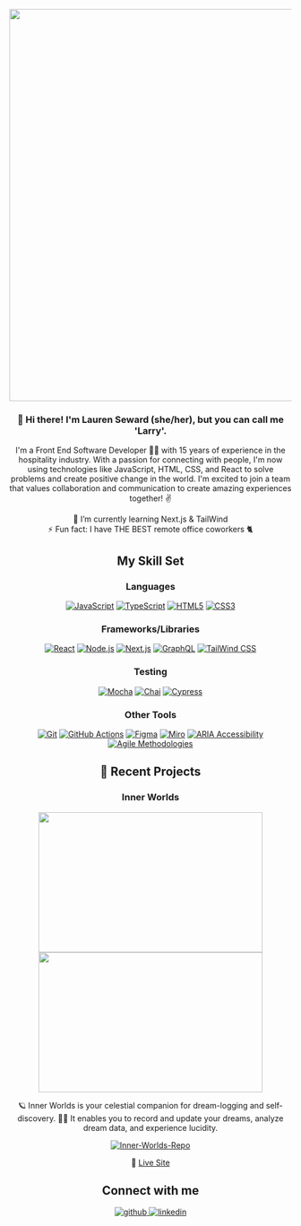 <p align="center">
<img src="https://media.giphy.com/media/TdTDDwmTKhbmY4WNSg/giphy.gif" width="700px" align="center">
</p>

<h3 align="center">👋 Hi there! I'm Lauren Seward (she/her), but you can call me 'Larry'.</h3>
<p align="center">
I'm a Front End Software Developer 👩‍💻 with 15 years of experience in the hospitality industry. With a passion for connecting with people, I'm now using technologies like JavaScript, HTML, CSS, and React to solve problems and create positive change in the world. I'm excited to join a team that values collaboration and communication to create amazing experiences together! ✌️
</p>

<p align="center">
🌱 I’m currently learning Next.js & TailWind <br>
⚡ Fun fact: I have THE BEST remote office coworkers 🐈  
</p>

## <div align="center">My Skill Set</div>

<div align="center">

### Languages  

[![JavaScript](https://img.shields.io/badge/-JavaScript-F7DF1E?logo=javascript&logoColor=black)](https://www.javascript.com/)
[![TypeScript](https://img.shields.io/badge/-TypeScript-3178C6?logo=typescript&logoColor=white)](https://www.typescriptlang.org/)
[![HTML5](https://img.shields.io/badge/-HTML5-E34F26?logo=html5&logoColor=white)](https://en.wikipedia.org/wiki/HTML5)
[![CSS3](https://img.shields.io/badge/-CSS3-1572B6?logo=css3)](https://www.w3schools.com/css/)

### Frameworks/Libraries

[![React](https://img.shields.io/badge/-React-61DAFB?logo=react&logoColor=white)](https://reactjs.org/)
[![Node.js](https://img.shields.io/badge/-Node.js-339933?logo=node-dot-js&logoColor=white)](https://nodejs.org/)
[![Next.js](https://img.shields.io/badge/-Next.js-000000?logo=next-dot-js&logoColor=white)](https://nextjs.org/)
[![GraphQL](https://img.shields.io/badge/-GraphQL-E10098?logo=graphql&logoColor=white)](https://graphql.org/)
[![TailWind CSS](https://img.shields.io/badge/-TailWind_CSS-38B2AC?logo=tailwind-css&logoColor=white)](https://tailwindcss.com/)

### Testing

[![Mocha](https://img.shields.io/badge/-Mocha-8D6748?logo=mocha&logoColor=white)](https://mochajs.org/)
[![Chai](https://img.shields.io/badge/-Chai-A30701?logo=chai&logoColor=white)](https://www.chaijs.com/)
[![Cypress](https://img.shields.io/badge/-Cypress-17202C?logo=cypress&logoColor=white)](https://www.cypress.io/)

### Other Tools

[![Git](https://img.shields.io/badge/-Git-F05032?logo=git&logoColor=white)](https://github.com/)
[![GitHub Actions](https://img.shields.io/badge/-GitHub_Actions-2088FF?logo=github-actions&logoColor=white)](https://github.com/features/actions)
[![Figma](https://img.shields.io/badge/-Figma-F24E1E?logo=figma&logoColor=white)](https://www.figma.com/)
[![Miro](https://img.shields.io/badge/-Miro-050038?logo=miro&logoColor=white)](https://www.miro.com/)
[![ARIA Accessibility](https://img.shields.io/badge/-ARIA_Accessibility-0336FF?logo=w3c&logoColor=white)](https://www.w3.org/WAI/standards-guidelines/aria/)
[![Agile Methodologies](https://img.shields.io/badge/-Agile_Methodologies-008075?logo=scrumalliance&logoColor=white)](https://www.scrumalliance.org/)

</div>

## <div align="center">🔭 Recent Projects</div>

<div align="center">

### Inner Worlds

<img src="https://user-images.githubusercontent.com/114776048/239997350-cc5c2b9d-0888-4442-b1e6-4c079463c2af.gif" width="400" height="250"/>
<img src="https://camo.githubusercontent.com/2dde08013aa3307601edb7fde1eae070a1ed588ceb64b5b9786dd407adb1c6ab/68747470733a2f2f6d656469612e67697068792e636f6d2f6d656469612f6b58586432615364583757424739357049362f67697068792e676966" width="400" height="250"/>

🪐 Inner Worlds is your celestial companion for dream-logging and self-discovery. 🚀✨ It enables you to record and update your dreams, analyze dream data, and experience lucidity. 

[![Inner-Worlds-Repo](https://img.shields.io/badge/-GitHub_Repo-1f425f?logo=github&logoColor=white)](https://github.com/Inner-Worlds/inner-worlds-ui)

🔗 [Live Site](https://inner-worlds-ui.vercel.app/)

</div>

## <div align="center">Connect with me</div>

<div align="center">

<a href="https://github.com/LSeward0421" target="_blank">
<img src="https://img.shields.io/badge/github-%2324292e.svg?&style=for-the-badge&logo=github&logoColor=white" alt="github" style="margin-bottom: 5px;" />
</a>
<a href="https://linkedin.com/in/L-Seward" target="_blank">
<img src="https://img.shields.io/badge/linkedin-%231E77B5.svg?&style=for-the-badge&logo=linkedin&logoColor=white" alt="linkedin" style="margin-bottom: 5px;" />
</a>

</div>

